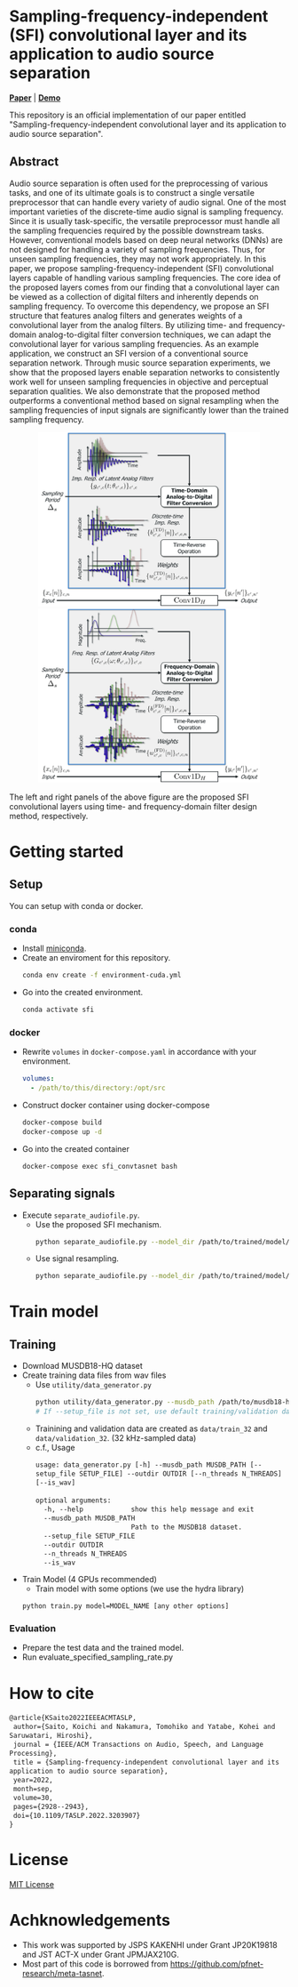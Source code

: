 # Sampling-frequency-independent (SFI) convolutional layer and its application to audio source separation

[**Paper**](https://doi.org/10.1109/TASLP.2022.3203907)
| [**Demo**](https://tomohikonakamura.github.io/Tomohiko-Nakamura/demo/sfi_convtasnet)

This repository is an official implementation of our paper entitled "Sampling-frequency-independent convolutional layer and its application to audio source separation".

## Abstract
Audio source separation is often used for the preprocessing of various tasks, and one of its ultimate goals is to construct a single versatile preprocessor that can handle every variety of audio signal. One of the most important varieties of the discrete-time audio signal is sampling frequency. Since it is usually task-specific, the versatile preprocessor must handle all the sampling frequencies required by the possible downstream tasks. However, conventional models based on deep neural networks (DNNs) are not designed for handling a variety of sampling frequencies. Thus, for unseen sampling frequencies, they may not work appropriately. In this paper, we propose sampling-frequency-independent (SFI) convolutional layers capable of handling various sampling frequencies. The core idea of the proposed layers comes from our finding that a convolutional layer can be viewed as a collection of digital filters and inherently depends on sampling frequency. To overcome this dependency, we propose an SFI structure that features analog filters and generates weights of a convolutional layer from the analog filters. By utilizing time- and frequency-domain analog-to-digital filter conversion techniques, we can adapt the convolutional layer for various sampling frequencies. As an example application, we construct an SFI version of a conventional source separation network. Through music source separation experiments, we show that the proposed layers enable separation networks to consistently work well for unseen sampling frequencies in objective and perceptual separation qualities. We also demonstrate that the proposed method outperforms a conventional method based on signal resampling when the sampling frequencies of input signals are significantly lower than the trained sampling frequency.

<p align="center">
  <img src="./figs/td_sfi_conv.jpg" width="400px">
  <img src="./figs/fd_sfi_conv.jpg" width="400px">
</p>
The left and right panels of the above figure are the proposed SFI convolutional layers using time- and frequency-domain filter design method, respectively.

# Getting started
## Setup
You can setup with conda or docker.

### conda
- Install [miniconda](https://docs.conda.io/en/latest/miniconda.html).
- Create an enviroment for this repository.
  ```bash
  conda env create -f environment-cuda.yml
  ```
- Go into the created environment.
  ```bash
  conda activate sfi
  ```

### docker
- Rewrite `volumes` in `docker-compose.yaml` in accordance with your environment.
  ```yaml
  volumes: 
    - /path/to/this/directory:/opt/src
  ```
- Construct docker container using docker-compose
  ```bash
  docker-compose build
  docker-compose up -d
  ```
- Go into the created container
  ```
  docker-compose exec sfi_convtasnet bash
  ```

## Separating signals
- Execute `separate_audiofile.py`.
  - Use the proposed SFI mechanism.
    ```bash
    python separate_audiofile.py --model_dir /path/to/trained/model/dir --input_files /path/to/audio/file --sample_rate 8000 --output_dir /path/to/output/dir
    ```
  - Use signal resampling.
    ```bash
    python separate_audiofile.py --model_dir /path/to/trained/model/dir --input_files /path/to/audio/file --sample_rate 8000 --output_dir /path/to/output/dir --use_signal_resampling
    ```

# Train model
## Training 
- Download MUSDB18-HQ dataset
- Create training data files from wav files
  - Use `utility/data_generator.py`
    ```bash
    python utility/data_generator.py --musdb_path /path/to/musdb18-hq/dataset --outdir data --is_wav
    # If --setup_file is not set, use default training/validation data split.
    ```
  - Trainining and validation data are created as `data/train_32` and `data/validation_32`. (32 kHz-sampled data)
  - c.f., Usage
    ```
    usage: data_generator.py [-h] --musdb_path MUSDB_PATH [--setup_file SETUP_FILE] --outdir OUTDIR [--n_threads N_THREADS] [--is_wav]

    optional arguments:
      -h, --help            show this help message and exit
      --musdb_path MUSDB_PATH
                            Path to the MUSDB18 dataset.
      --setup_file SETUP_FILE
      --outdir OUTDIR
      --n_threads N_THREADS
      --is_wav
    ```
- Train Model (4 GPUs recommended)
  - Train model with some options (we use the hydra library)
  ```
  python train.py model=MODEL_NAME [any other options]
  ```

### Evaluation
- Prepare the test data and the trained model.
- Run evaluate_specified_sampling_rate.py

# How to cite
```
@article{KSaito2022IEEEACMTASLP,
 author={Saito, Koichi and Nakamura, Tomohiko and Yatabe, Kohei and Saruwatari, Hiroshi},
 journal = {IEEE/ACM Transactions on Audio, Speech, and Language Processing},
 title = {Sampling-frequency-independent convolutional layer and its application to audio source separation},
 year=2022,
 month=sep,
 volume=30,
 pages={2928--2943},
 doi={10.1109/TASLP.2022.3203907}
}
```

# License
[MIT License](LICENSE)

# Achknowledgements
- This work was supported by JSPS KAKENHI under Grant JP20K19818 and JST ACT-X under Grant JPMJAX210G.
- Most part of this code is borrowed from https://github.com/pfnet-research/meta-tasnet.
